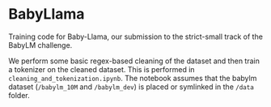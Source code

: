 # BabyLlama
Training code for Baby-Llama, our submission to the strict-small track of the BabyLM challenge.

We perform some basic regex-based cleaning of the dataset and then train a tokenizer on the cleaned dataset. This is performed in `cleaning_and_tokenization.ipynb`. The notebook assumes that the babylm dataset (`/babylm_10M` and `/babylm_dev`) is placed or symlinked in the `/data` folder.
